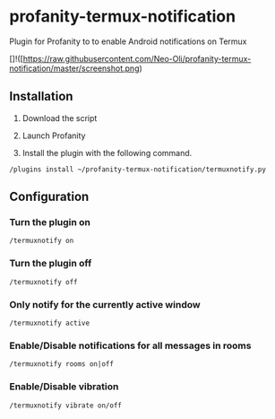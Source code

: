 # profanity-termux-notification
Plugin for Profanity to to enable Android notifications on Termux

[]!([https://raw.githubusercontent.com/Neo-Oli/profanity-termux-notification/master/screenshot.png)

## Installation

1. Download the script

2. Launch Profanity

3. Install the plugin with the following command.

```
/plugins install ~/profanity-termux-notification/termuxnotify.py

```

## Configuration

### Turn the plugin on

`/termuxnotify on`

### Turn the plugin off

`/termuxnotify off`

### Only notify for the currently active window

`/termuxnotify active`

### Enable/Disable notifications for all messages in rooms

`/termuxnotify rooms on|off`

### Enable/Disable vibration

`/termuxnotify vibrate on/off`

